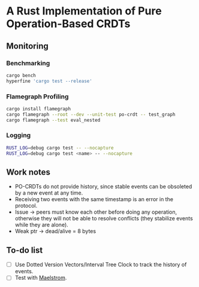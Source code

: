 # A Rust Implementation of Pure Operation-Based CRDTs

## Monitoring

### Benchmarking

```sh
cargo bench
hyperfine 'cargo test --release'
```

### Flamegraph Profiling

```sh
cargo install flamegraph
cargo flamegraph --root --dev --unit-test po-crdt -- test_graph
cargo flamegraph --test eval_nested
```

### Logging

```sh
RUST_LOG=debug cargo test -- --nocapture
RUST_LOG=debug cargo test <name> -- --nocapture
```

## Work notes

- PO-CRDTs do not provide history, since stable events can be obsoleted by a new
  event at any time.
- Receiving two events with the same timestamp is an error in the protocol.
- Issue → peers must know each other before doing any operation, otherwise they
  will not be able to resolve conflicts (they stabilize events while they are
  alone).
- Weak ptr → dead/alive = 8 bytes

## To-do list

- [ ] Use Dotted Version Vectors/Interval Tree Clock to track the history of
      events.
- [ ] Test with [Maelstrom](https://github.com/jepsen-io/maelstrom).

